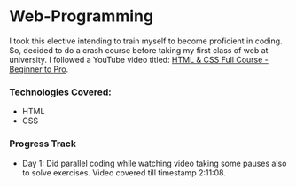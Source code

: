 # Web-Programming

I took this elective intending to train myself to become proficient in coding. So, decided to do a crash course before taking my first class of web at university. I followed a YouTube video titled: [HTML & CSS Full Course - Beginner to Pro](https://www.youtube.com/watch?v=G3e-cpL7ofc).

### Technologies Covered:
- HTML
- CSS

### Progress Track
 - Day 1: Did parallel coding while watching video taking some pauses also to solve exercises. Video covered till timestamp 2:11:08. 
